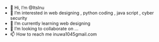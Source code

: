 - 👋 Hi, I’m @ItsInu
- 👀 I’m interested in web designing , python coding , java script , cyber security
- 🌱 I’m currently learning web designing
- 💞️ I’m looking to collaborate on ...
- 📫 How to reach me inuwa1045gmail.com

<!---
ItsInu/ItsInu is a ✨ special ✨ repository because its `README.md` (this file) appears on your GitHub profile.
You can click the Preview link to take a look at your changes.
--->
